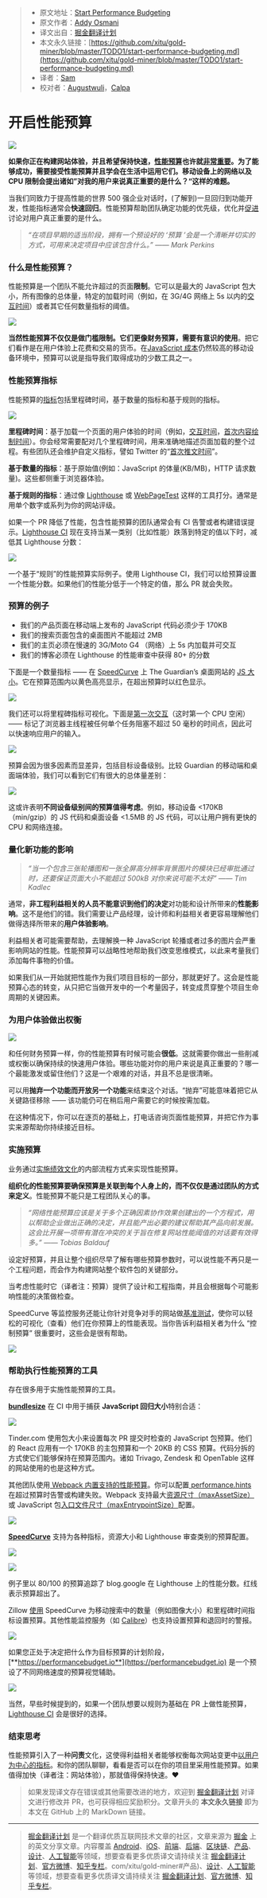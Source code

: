 > * 原文地址：[Start Performance Budgeting](https://medium.com/@addyosmani/start-performance-budgeting-dabde04cf6a3)
> * 原文作者：[Addy Osmani](https://medium.com/@addyosmani?source=post_header_lockup)
> * 译文出自：[掘金翻译计划](https://github.com/xitu/gold-miner)
> * 本文永久链接：[https://github.com/xitu/gold-miner/blob/master/TODO1/start-performance-budgeting.md](https://github.com/xitu/gold-miner/blob/master/TODO1/start-performance-budgeting.md)
> * 译者：[Sam](https://github.com/xutaogit/)
> * 校对者：[Augustwuli](https://github.com/Augustwuli)，[Calpa](https://github.com/calpa)

# 开启性能预算

![](https://cdn-images-1.medium.com/max/2000/1*BTZwTbmKyBE60tuXPDy34g.png)

**如果你正在构建网站体验，并且希望保持快速，[性能预算](https://timkadlec.com/2013/01/setting-a-performance-budget/)也许就[非常重要](https://infrequently.org/2017/10/can-you-afford-it-real-world-web-performance-budgets/)。为了能够成功，需要接受性能预算并且学会在生活中运用它们。移动设备上的网络以及 CPU 限制会提出诸如”对我的用户来说真正重要的是什么？“这样的难题。**

当我们同致力于提高性能的世界 500 强企业对话时，(了解到)一旦回归到功能开发，性能指标通常会**快速回归**。性能预算帮助团队确定功能的优先级，优化并[促进](https://tobias.is/blogging/web-performance-budgets-as-currency/)讨论对用户真正重要的是什么。

> _“在项目早期的适当阶段，拥有一个预设好的 ‘预算 ’会是一个清晰并切实的方式，可用来决定项目中应该包含什么。”  —— Mark Perkins_

### 什么是性能预算？

性能预算是一个团队不能允许超过的页面**限制**。它可以是最大的 JavaScript 包大小，所有图像的总体量，特定的加载时间（例如，在 3G/4G 网络上 5s 以内的[交互时间](https://calendar.perfplanet.com/2017/time-to-interactive-measuring-more-of-the-user-experience/)）或者其它任何数量指标的阈值。

![](https://cdn-images-1.medium.com/max/800/0*qe3ZW3Vvf8lsdxMq.png)

**当然性能预算不仅仅是做门槛限制。它们更像财务预算，需要有意识的使用**。把它们看作是在用户体验上花费和交易的货币。在[JavaScript 成本](https://medium.com/@addyosmani/the-cost-of-javascript-in-2018-7d8950fbb5d4)仍然较高的移动设备环境中，预算可以说是指导我们取得成功的少数工具之一。

### 性能预算指标

性能预算的[指标](https://timkadlec.com/2014/11/performance-budget-metrics/)包括里程碑时间，基于数量的指标和基于规则的指标。

![](https://cdn-images-1.medium.com/max/800/0*bP485as_8xmWGD9s.png)

**里程碑时间**：基于加载一个页面的用户体验的时间（例如，[交互时间](https://developers.google.com/web/fundamentals/performance/user-centric-performance-metrics#time_to_interactive)，[首次内容绘制时间](https://developers.google.com/web/fundamentals/performance/user-centric-performance-metrics#first_paint_and_first_contentful_paint)）。你会经常需要配对几个里程碑时间，用来准确地描述页面加载的整个过程。有些团队还会维护自定义指标，譬如 Twitter 的“[首次推文时间](https://blog.alexmaccaw.com/time-to-first-tweet)”。

**基于数量的指标**：基于原始值(例如：JavaScript 的体量(KB/MB)，HTTP 请求数量)。这些都侧重于浏览器体验。

**基于规则的指标**：通过像 [Lighthouse](https://developers.google.com/web/tools/lighthouse/) 或 [WebPageTest](https://webpagetest.org/) 这样的工具打分。通常是用单个数字或系列为你的网站评级。

如果一个 PR 降低了性能，包含性能预算的团队通常会有 CI 告警或者构建错误提示。[Lighthouse CI](https://github.com/ebidel/lighthouse-ci#3-call-lighthouse-ci) 现在支持当某一类别（比如性能）跌落到特定的值以下时，减低其 Lighthouse 分数：

![](https://cdn-images-1.medium.com/max/800/0*30uWWuN-yRDK4awS.png)

一个基于“规则”的性能预算实际例子。使用 Lighthouse CI，我们可以给预算设置一个性能分数。如果他们的性能分低于一个特定的值，那么 PR 就会失败。

### 预算的例子

* 我们的产品页面在移动端上发布的 JavaScript 代码必须少于 170KB
* 我们的搜索页面包含的桌面图片不能超过 2MB
* 我们的主页必须在慢速的 3G/Moto G4 （网络）上 5s 内加载并可交互
* 我们的博客必须在 Lighthouse 的性能审查中获得 80+ 的分数

下面是一个数量指标 —— 在 [SpeedCurve](https://speedcurve.com/) 上 The Guardian’s 桌面网站的 [JS 大小](https://t.co/ZKpkSJfnLy)。它在预算范围内以黄色高亮显示，在超出预算时以红色显示。

![](https://cdn-images-1.medium.com/max/800/0*JHF8gX8AMSLf9Wj1.jpg)

我们还可以将里程碑指标可视化。下面是[第一次交互](https://developers.google.com/web/tools/lighthouse/audits/first-interactive)（这时第一个 CPU 空闲） —— 标记了浏览器主线程被任何单个任务阻塞不超过 50 毫秒的时间点，因此可以快速响应用户的输入。

![](https://cdn-images-1.medium.com/max/800/0*hm42fQwOmOdAsHwr.png)

预算会因为很多因素而显差异，包括目标设备级别。比较 Guardian 的移动端和桌面端体验，我们可以看到它们有很大的总体量差别：

![](https://cdn-images-1.medium.com/max/800/0*KzrhYg-dqQ59LL-c.jpg)

这或许表明**不同设备级别间的预算值得考虑**。例如，移动设备 <170KB（min/gzip）的 JS 代码和桌面设备 <1.5MB 的 JS 代码，可以让用户拥有更快的 CPU 和网络连接。

### 量化新功能的影响

> _“当一个包含三张轮播图和一张全屏高分辨率背景图片的模块已经审批通过时，还要保证页面大小不能超过 500kB 对你来说可能不太好” —— Tim Kadlec_

通常，**非工程利益相关的人员不能意识到他们的决定**对功能和设计所带来的**性能影响**。这不是他们的错。我们需要让产品经理，设计师和利益相关者更容易理解他们做得选择所带来的**用户体验影响**。

利益相关者可能需要帮助，去理解换一种 JavaScript 轮播或者过多的图片会严重影响网站的性能。性能预算可以战略性地帮助我们改变思维模式，以此来考量我们添加每件事物的价值。

如果我们从一开始就把性能作为我们项目目标的一部分，那就更好了。这会是性能预算心态的转变，从只把它当做开发中的一个考量因子，转变成贯穿整个项目生命周期的关键因素。

### 为用户体验做出权衡

![](https://cdn-images-1.medium.com/max/800/0*KKs6HE9r_U2vUc9d.png)

和任何财务预算一样，你的性能预算有时候可能会**很低**。这就需要你做出一些削减或权衡以确保持续的快速用户体验。哪些功能对你的用户来说是真正重要的？哪一个最能激发或留住他们？这是一个艰难的对话，并且不总是很清晰。

可以用**抛弃一个功能而开放另一个功能**来结束这个对话。“抛弃”可能意味着把它从关键路径移除 —— 该功能仍可在稍后用户需要它的时候按需加载。

在这种情况下，你可以在逐页的基础上，打电话咨询页面性能预算，并把它作为事实来源帮助你持续接近目标。

### 实施预算

业务通过[实施绩效文化](https://rigor.com/blog/2016/06/5978)的内部流程方式来实现性能预算。

**组织化的性能预算要确保预算是关联到每个人身上的，而不仅仅是通过团队的方式来定义**。性能预算不能只是工程团队关心的事。

> _“网络性能预算应该是关于多个正确因素协作效果创建出的一个方程式，用以帮助企业做出正确的决定，并且能产出必要的建议帮助其产品向前发展。这会比开展一项带有潜在冲突的关于旨在修复网站性能阈值的对话要有效得多。” —— Tobias Baldauf_

设定好预算，并且让整个组织尽早了解有哪些预算参数时，可以说性能不再只是一个工程问题，而会作为构建网站整个软件包的关键部分。

当考虑性能时它（译者注：预算）提供了设计和工程指南，并且会根据每个可能影响性能的决策做检查。

SpeedCurve 等监控服务还能让你针对竞争对手的网站做[基准测试](https://support.speedcurve.com/get-the-most-out-of-speedcurve/benchmark-yourself-against-your-competitors)，使你可以轻松的可视化（查看）他们在你预算上的性能表现。当你告诉利益相关者为什么 “控制预算” 很重要时，这些会是很有帮助。

![](https://cdn-images-1.medium.com/max/800/0*u16guMcsuAKpzCwH.jpg)

### 帮助执行性能预算的工具

存在很多用于实施性能预算的工具。

[**bundlesize**](https://github.com/siddharthkp/bundlesize) 在 CI 中用于捕获 **JavaScript 回归大小**特别合适：

![](https://cdn-images-1.medium.com/max/800/0*9jRDyljdEMDmsqSs.jpg)

Tinder.com 使用包大小来设置每次 PR 提交时检查的 JavaScript 包预算。他们的 React 应用有一个 170KB 的主包预算和一个 20KB 的 CSS 预算。代码分拆的方式使它们能够保持在预算范围内。诸如 Trivago, Zendesk 和 OpenTable 这样的网站使用的也是这种方式。

其他团队使用[ Webpack 内置支持的性能预算](https://medium.com/webpack/webpack-performance-budgets-13d4880fbf6d)。你可以配置[ performance.hints ](https://webpack.js.org/configuration/performance/)在超过预算时告警或构建失败。Webpack 支持最大[资源尺寸（maxAssetSize）](https://webpack.js.org/configuration/performance/#performance-maxassetsize)或 JavaScript 包[入口文件尺寸（maxEntrypointSize）](https://webpack.js.org/configuration/performance/#performance-maxentrypointsize)配置。

![](https://cdn-images-1.medium.com/max/800/0*A_YYVf6zDLhQZtUD.png)

[**SpeedCurve**](http://support.speedcurve.com/get-the-most-out-of-speedcurve/create-performance-budgets-and-set-alerts) 支持为各种指标，资源大小和 Lighthouse 审查类别的预算配置。

![](https://cdn-images-1.medium.com/max/800/0*Ae57J3LinlF-4M3R.jpg)

![](https://cdn-images-1.medium.com/max/800/1*Y4k7aQHDKEGGqqIobKAmQw.png)

例子里以 80/100 的预算追踪了 blog.google 在 Lighthouse 上的性能分数。红线表示预算超出了。

Zillow [使用](https://www.zillow.com/engineering/bigger-faster-more-engaging-budget/) SpeedCurve 为移动搜索中的数量（例如图像大小）和里程碑时间指标设置预算。其他性能监控服务（如 [Calibre](https://calibreapp.com/docs/metrics/budgets)）也支持设置预算和退回时的警报。

![](https://cdn-images-1.medium.com/max/800/1*Lh3B43rKikOFLbataMNSdg.png)

如果您正处于决定把什么作为目标预算的计划阶段，[**https://performancebudget.io**](https://performancebudget.io) 是一个预设了不同网络速度的预算视觉辅助。

![](https://cdn-images-1.medium.com/max/800/0*c_mNxUFA58JBEwIz.png)

当然，早些时候提到的，如果一个团队想要以规则为基础在 PR 上做性能预算，[Lighthouse CI](https://github.com/ebidel/lighthouse-ci#3-call-lighthouse-ci) 会是很好的选择。

### 结束思考

性能预算引入了一种**问责**文化，这使得利益相关者能够权衡每次网站变更中[以用户为中心的指标](https://developers.google.com/web/fundamentals/performance/user-centric-performance-metrics)。和你的团队聊聊，看看是否可以在你的项目里采用性能预算。如果值得加快（译者注：网站体验），那就值得保持快速。❤️

> 如果发现译文存在错误或其他需要改进的地方，欢迎到 [掘金翻译计划](https://github.com/xitu/gold-miner) 对译文进行修改并 PR，也可获得相应奖励积分。文章开头的 **本文永久链接** 即为本文在 GitHub 上的 MarkDown 链接。

---

> [掘金翻译计划](https://github.com/xitu/gold-miner) 是一个翻译优质互联网技术文章的社区，文章来源为 [掘金](https://juejin.im) 上的英文分享文章。内容覆盖 [Android](https://github.com/xitu/gold-miner#android)、[iOS](https://github.com/xitu/gold-miner#ios)、[前端](https://github.com/xitu/gold-miner#前端)、[后端](https://github.com/xitu/gold-miner#后端)、[区块链](https://github.com/xitu/gold-miner#区块链)、[产品](https://github.com/xitu/gold-miner#产品)、[设计](https://github.com/xitu/gold-miner#设计)、[人工智能](https://github.com/xitu/gold-miner#人工智能)等领域，想要查看更多优质译文请持续关注 [掘金翻译计划](https://github.com/xitu/gold-miner)、[官方微博](http://weibo.com/juejinfanyi)、[知乎专栏](https://zhuanlan.zhihu.com/juejinfanyi)。com/xitu/gold-miner#产品)、[设计](https://github.com/xitu/gold-miner#设计)、[人工智能](https://github.com/xitu/gold-miner#人工智能)等领域，想要查看更多优质译文请持续关注 [掘金翻译计划](https://github.com/xitu/gold-miner)、[官方微博](http://weibo.com/juejinfanyi)、[知乎专栏](https://zhuanlan.zhihu.com/juejinfanyi)。
